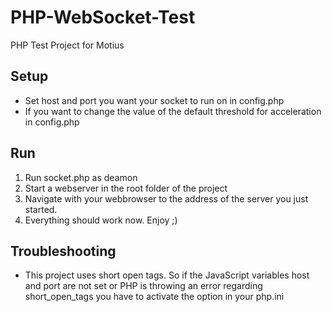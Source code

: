 # PHP-WebSocket-Test
PHP Test Project for Motius

## Setup
- Set host and port you want your socket to run on in config.php
- If you want to change the value of the default threshold for acceleration in config.php

## Run
1. Run socket.php as deamon
2. Start a webserver in the root folder of the project
3. Navigate with your webbrowser to the address of the server you just started.
4. Everything should work now. Enjoy ;)

## Troubleshooting
- This project uses short open tags. So if the JavaScript variables host and port are not set or PHP is throwing an error regarding short_open_tags you have to activate the option in your php.ini
